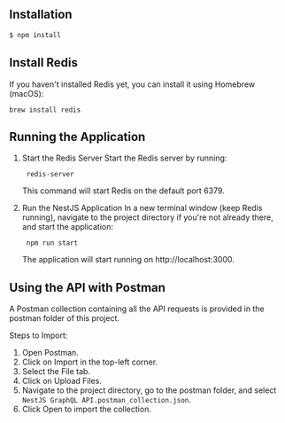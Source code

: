 ## Installation

```bash
$ npm install
```

## Install Redis
If you haven't installed Redis yet, you can install it using Homebrew (macOS):
    
    brew install redis

## Running the Application

1. Start the Redis Server
    Start the Redis server by running:

        redis-server

    This command will start Redis on the default port 6379.

2. Run the NestJS Application
    In a new terminal window (keep Redis running), navigate to the project directory if you're not already there, and start the application:

        npm run start

    The application will start running on http://localhost:3000.

## Using the API with Postman

A Postman collection containing all the API requests is provided in the postman folder of this project.

Steps to Import:
1. Open Postman.
2. Click on Import in the top-left corner.
3. Select the File tab.
4. Click on Upload Files.
5. Navigate to the project directory, go to the postman folder, and select `NestJS GraphQL API.postman_collection.json`.
6. Click Open to import the collection.

